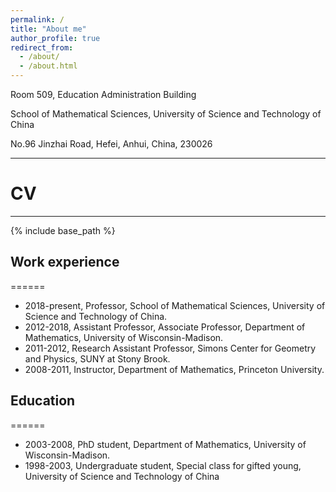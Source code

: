 ```yaml
---
permalink: /
title: "About me"
author_profile: true
redirect_from: 
  - /about/
  - /about.html
---
```


 Room 509, Education Administration Building

 
 School of Mathematical Sciences, University of Science and Technology of China

 
 No.96 Jinzhai Road, Hefei, Anhui, China, 230026

---
# CV

---

{% include base_path %}


## Work experience
======
* 2018-present, Professor, School of Mathematical Sciences, University of Science and Technology of China.
* 2012-2018, Assistant Professor, Associate Professor, Department of Mathematics, University of Wisconsin-Madison.
* 2011-2012, Research Assistant Professor, Simons Center for Geometry and Physics, SUNY at Stony Brook.
* 2008-2011, Instructor, Department of Mathematics, Princeton University.
    
## Education
======
* 2003-2008, PhD student, Department of Mathematics, University of Wisconsin-Madison.
* 1998-2003, Undergraduate student, Special class for gifted young, University of Science and Technology of China
